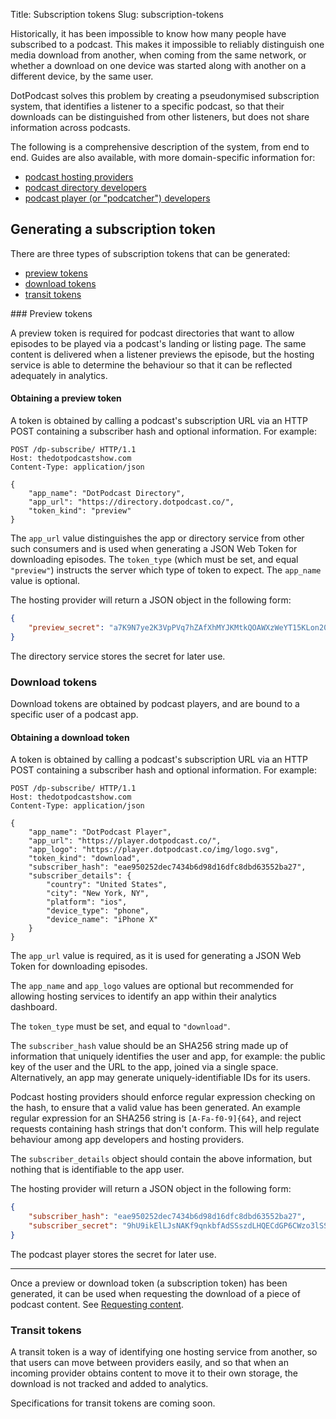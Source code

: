 Title: Subscription tokens
Slug: subscription-tokens


Historically, it has been impossible to know how many people have subscribed to a podcast. This makes it impossible to reliably distinguish one media download from another, when coming from the same network, or whether a download on one device was started along with another on a different device, by the same user.

DotPodcast solves this problem by creating a pseudonymised subscription system, that identifies a listener to a specific podcast, so that their downloads can be distinguished from other listeners, but does not share information across podcasts.

The following is a comprehensive description of the system, from end to end. Guides are also available, with more domain-specific information for:

- [podcast hosting providers](/guides/hosting)
- [podcast directory developers](/guides/directories)
- [podcast player (or "podcatcher") developers](/guides/apps)

## Generating a subscription token

There are three types of subscription tokens that can be generated:
- [preview tokens](#preview-tokens)
- [download tokens](#download-tokens)
- [transit tokens](#transit-tokens)

### Preview tokens

A preview token is required for podcast directories that want to allow episodes to be played via a podcast's landing or listing page. The same content is delivered when a listener previews the episode, but the hosting service is able to determine the behaviour so that it can be reflected adequately in analytics.

#### Obtaining a preview token

A token is obtained by calling a podcast's subscription URL via an HTTP POST containing a subscriber hash and optional information. For example:

```
POST /dp-subscribe/ HTTP/1.1
Host: thedotpodcastshow.com
Content-Type: application/json

{
    "app_name": "DotPodcast Directory",
    "app_url": "https://directory.dotpodcast.co/",
    "token_kind": "preview"
}
```

The `app_url` value distinguishes the app or directory service from other such consumers and is used when generating a JSON Web Token for downloading episodes. The `token_type` (which must be set, and equal `"preview"`) instructs the server which type of token to expect. The `app_name` value is optional.

The hosting provider will return a JSON object in the following form:

```json
{
    "preview_secret": "a7K9N7ye2K3VpPVq7hZAfXhMYJKMtkQOAWXzWeYT15KLon209zpuT5jfY2QE4sz2"
}
```

The directory service stores the secret for later use.

### Download tokens

Download tokens are obtained by podcast players, and are bound to a specific user of a podcast app.

#### Obtaining a download token

A token is obtained by calling a podcast's subscription URL via an HTTP POST containing a subscriber hash and optional information. For example:

```
POST /dp-subscribe/ HTTP/1.1
Host: thedotpodcastshow.com
Content-Type: application/json

{
    "app_name": "DotPodcast Player",
    "app_url": "https://player.dotpodcast.co/",
    "app_logo": "https://player.dotpodcast.co/img/logo.svg",
    "token_kind": "download",
    "subscriber_hash": "eae950252dec7434b6d98d16dfc8dbd63552ba27",
    "subscriber_details": {
        "country": "United States",
        "city": "New York, NY",
        "platform": "ios",
        "device_type": "phone",
        "device_name": "iPhone X"
    }
}
```

The `app_url` value is required, as it is used for generating a JSON Web Token for downloading episodes.

The `app_name` and `app_logo` values are optional but recommended for allowing hosting services to identify an app within their analytics dashboard.

The `token_type` must be set, and equal to `"download"`.

The `subscriber_hash` value should be an SHA256 string made up of information that uniquely identifies the user and app, for example: the public key of the user and the URL to the app, joined via a single space. Alternatively, an app may generate uniquely-identifiable IDs for its users.

Podcast hosting providers should enforce regular expression checking on the hash, to ensure that a valid value has been generated. An example regular expression for an SHA256 string is `[A-Fa-f0-9]{64}`, and reject requests containing hash strings that don't conform. This will help regulate behaviour among app developers and hosting providers.

The `subscriber_details` object should contain the above information, but nothing that is identifiable to the app user.

The hosting provider will return a JSON object in the following form:

```json
{
    "subscriber_hash": "eae950252dec7434b6d98d16dfc8dbd63552ba27",
    "subscriber_secret": "9hU9ikElLJsNAKf9qnkbfAdSSszdLHQECdGP6CWzo3lSSICvwiZnNTfjIthppOIr"
}
```

The podcast player stores the secret for later use.

---

Once a preview or download token (a subscription token) has been generated, it can be used when requesting the download of a piece of podcast content. See [Requesting content](../requesting-content).

### Transit tokens

A transit token is a way of identifying one hosting service from another, so that users can move between providers easily, and so that when an incoming provider obtains content to move it to their own storage, the download is not tracked and added to analytics.

Specifications for transit tokens are coming soon.
